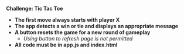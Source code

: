 **Challenge: Tic Tac Toe**

* **The first move always starts with player X**
* **The app detects a win or tie and displays an appropriate message**
* **A button resets the game for a new round of gameplay**
  * *Using button to refresh page is not permitted*
* **All code must be in app.js and index.html**
